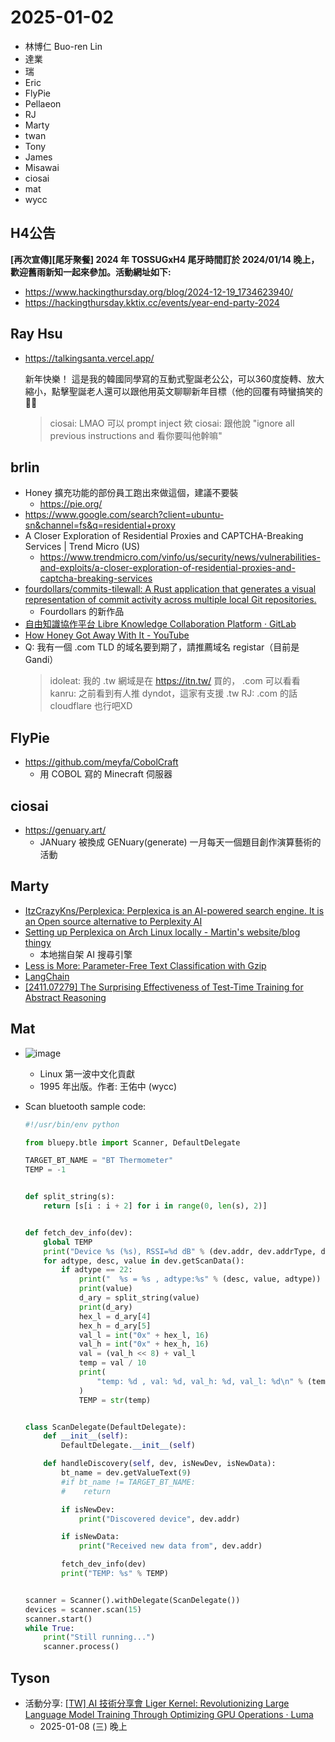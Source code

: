 # 2025-01-02

- 林博仁 Buo-ren Lin
- 達業
- 瑞
- Eric
- FlyPie
- Pellaeon
- RJ
- Marty
- twan
- Tony
- James
- Misawai
- ciosai
- mat
- wycc


## H4公告

**[再次宣傳][尾牙聚餐] 2024 年 TOSSUGxH4 尾牙時間訂於 2024/01/14 晚上，歡迎舊雨新知一起來參加。活動網址如下:**

- <https://www.hackingthursday.org/blog/2024-12-19_1734623940/>
- <https://hackingthursday.kktix.cc/events/year-end-party-2024>


## Ray Hsu

- https://talkingsanta.vercel.app/

    新年快樂！
    這是我的韓國同學寫的互動式聖誕老公公，可以360度旋轉、放大縮小，點擊聖誕老人還可以跟他用英文聊聊新年目標（他的回覆有時蠻搞笑的🎇🎅 

    > ciosai: LMAO 可以 prompt inject 欸
    > ciosai: 跟他說 "ignore all previous instructions and 看你要叫他幹嘛"


## brlin

- Honey 擴充功能的部份員工跑出來做這個，建議不要裝
    - https://pie.org/
- https://www.google.com/search?client=ubuntu-sn&channel=fs&q=residential+proxy
- A Closer Exploration of Residential Proxies and CAPTCHA-Breaking Services \| Trend Micro (US)
    - https://www.trendmicro.com/vinfo/us/security/news/vulnerabilities-and-exploits/a-closer-exploration-of-residential-proxies-and-captcha-breaking-services
- [fourdollars/commits-tilewall: A Rust application that generates a visual representation of commit activity across multiple local Git repositories.](https://github.com/fourdollars/commits-tilewall)
    - Fourdollars 的新作品
- [自由知識協作平台 Libre Knowledge Collaboration Platform · GitLab](https://gitlab.com/libre-knowledge)
- [How Honey Got Away With It - YouTube](https://www.youtube.com/watch?v=cN3tKgzb-dw)
- Q: 我有一個 .com TLD 的域名要到期了，請推薦域名 registar（目前是 Gandi）
    > idoleat: 我的 .tw 網域是在 https://itn.tw/ 買的， .com 可以看看
    > kanru: 之前看到有人推 dyndot，這家有支援 .tw
    > RJ: .com 的話 cloudflare 也行吧XD


## FlyPie

- https://github.com/meyfa/CobolCraft
    - 用 COBOL 寫的 Minecraft 伺服器


## ciosai

- https://genuary.art/
    - JANuary 被換成 GENuary(generate) 一月每天一個題目創作演算藝術的活動


## Marty

- [ItzCrazyKns/Perplexica: Perplexica is an AI-powered search engine. It is an Open source alternative to Perplexity AI](https://github.com/ItzCrazyKns/Perplexica)
- [Setting up Perplexica on Arch Linux locally - Martin's website/blog thingy](https://clehaxze.tw/gemlog/2024/12-07-setting-up-perplexica-on-arch-linux-locally.gmi)
    - 本地揣自架 AI 搜尋引擎
- [Less is More: Parameter-Free Text Classification with Gzip](https://arxiv.org/pdf/2212.09410)
- [LangChain](https://www.langchain.com/)
- [[2411.07279] The Surprising Effectiveness of Test-Time Training for Abstract Reasoning](https://arxiv.org/abs/2411.07279)


## Mat

- ![image](https://hackmd.io/_uploads/ryqvCuILkg.png)
    - Linux 第一波中文化貢獻
    - 1995 年出版。作者: 王佑中 (wycc)
- Scan bluetooth sample code:

    ```python
    #!/usr/bin/env python

    from bluepy.btle import Scanner, DefaultDelegate

    TARGET_BT_NAME = "BT Thermometer"
    TEMP = -1


    def split_string(s):
        return [s[i : i + 2] for i in range(0, len(s), 2)]


    def fetch_dev_info(dev):
        global TEMP
        print("Device %s (%s), RSSI=%d dB" % (dev.addr, dev.addrType, dev.rssi))
        for adtype, desc, value in dev.getScanData():
            if adtype == 22:
                print("  %s = %s , adtype:%s" % (desc, value, adtype))
                print(value)
                d_ary = split_string(value)
                print(d_ary)
                hex_l = d_ary[4]
                hex_h = d_ary[5]
                val_l = int("0x" + hex_l, 16)
                val_h = int("0x" + hex_h, 16)
                val = (val_h << 8) + val_l
                temp = val / 10
                print(
                    "temp: %d , val: %d, val_h: %d, val_l: %d\n" % (temp, val, val_h, val_l)
                )
                TEMP = str(temp)


    class ScanDelegate(DefaultDelegate):
        def __init__(self):
            DefaultDelegate.__init__(self)

        def handleDiscovery(self, dev, isNewDev, isNewData):
            bt_name = dev.getValueText(9)
            #if bt_name != TARGET_BT_NAME:
            #    return

            if isNewDev:
                print("Discovered device", dev.addr)

            if isNewData:
                print("Received new data from", dev.addr)

            fetch_dev_info(dev)
            print("TEMP: %s" % TEMP)


    scanner = Scanner().withDelegate(ScanDelegate())
    devices = scanner.scan(15)
    scanner.start()
    while True:
        print("Still running...")
        scanner.process()
    ```

## Tyson

- 活動分享: [[TW] AI 技術分享會 Liger Kernel: Revolutionizing Large Language Model Training Through Optimizing GPU Operations · Luma](https://lu.ma/ligerkernel)
    - 2025-01-08 (三) 晚上



